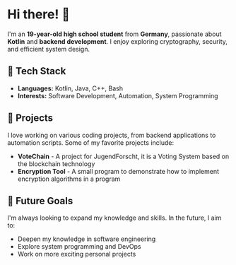 # Hi there! 👋

I'm an **19-year-old high school student** from **Germany**, passionate about **Kotlin** and **backend development**. I enjoy exploring cryptography, security, and efficient system design.

## 🔧 Tech Stack  
- **Languages:** Kotlin, Java, C++, Bash  
- **Interests:** Software Development, Automation, System Programming

## 📌 Projects  
I love working on various coding projects, from backend applications to automation scripts. Some of my favorite projects include:
- **VoteChain** - A project for JugendForscht, it is a Voting System based on the blockchain technology
- **Encryption Tool** - A small program to demonstrate how to implement encryption algorithms in a program

## 🎯 Future Goals  
I'm always looking to expand my knowledge and skills. In the future, I aim to:
- Deepen my knowledge in software engineering
- Explore system programming and DevOps
- Work on more exciting personal projects
